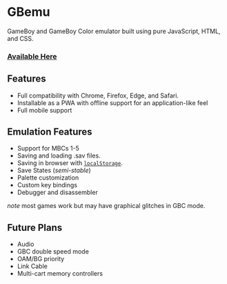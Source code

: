 # GBemu
 GameBoy and GameBoy Color emulator built using pure JavaScript, HTML, and CSS. 

### [Available Here](https://itIsBrando.github.io/GBemu)
 
## Features
 - Full compatibility with Chrome, Firefox, Edge, and Safari.
 - Installable as a PWA with offline support for an application-like feel
 - Full mobile support

## Emulation Features
 - Support for MBCs 1-5
 - Saving and loading .sav files.
 - Saving in browser with [`localStorage`](https://developer.mozilla.org/en-US/docs/Web/API/Window/localStorage).
 - Save States (*semi-stable*)
 - Palette customization
 - Custom key bindings
 - Debugger and disassembler

 *note* most games work but may have graphical glitches in GBC mode.


 ## Future Plans
  - Audio
  - GBC double speed mode
  - OAM/BG priority
  - Link Cable
  - Multi-cart memory controllers
